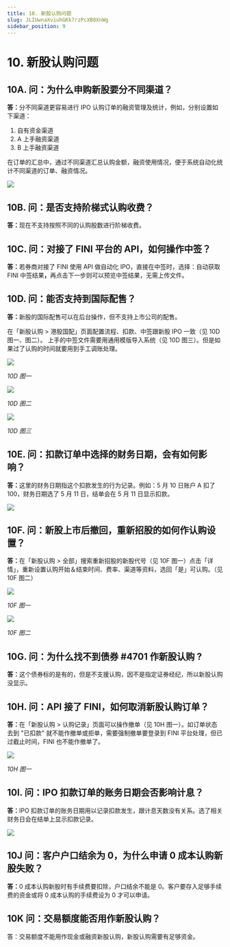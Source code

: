 ```yaml
---
title: 10. 新股认购问题
slug: JLIUwnaXviuhGKk7rzPcXB8XnWg
sidebar_position: 9
---
```



# 10. 新股认购问题

## 10A. 问：为什么申购新股要分不同渠道？

<b>答：</b>分不同渠道更容易进行 IPO 认购订单的融资管理及统计，例如，分别设置如下渠道：
1. 自有资金渠道
2. A 上手融资渠道
3. B 上手融资渠道

在订单的汇总中，通过不同渠道汇总认购金额，融资使用情况，便于系统自动化统计不同渠道的订单、融资情况。

<img src="/assets/QG00bYmqeoEL90x66C5cx0c3nWb.png" src-width="3612" src-height="592" align="center"/>

## 10B. 问：是否支持阶梯式认购收费？

<b>答：</b>现在不支持按照不同的认购股数进行阶梯收费。

## 10C. 问：对接了 FINI 平台的 API，如何操作中签？

<b>答：</b>若券商对接了 FINI 使用 API 做自动化 IPO，直接在中签时，选择：自动获取 FINI 中签结果<b>，</b>再点击下一步则可以预览中签结果，无需上传文件。

## 10D. 问：能否支持到国际配售？

<b>答：</b>新股的国际配售可以在后台操作，但不支持上市公司的配售。

在「新股认购 &gt; 港股国配」页面配置流程、扣款、中签跟新股 IPO 一致（见 10D 图一、图二）。
上手的中签文件需要用通用模版导入系统（见 10D 图三）。但是如果过了认购的时间就要用到手工调账处理。

<img src="/assets/N0uYbOezFo61ZVx78UPc2wzin2b.png" src-width="2506" src-height="854" align="center"/>

<em>10D 图一</em>

<img src="/assets/VLP2bUK8ooUSJvxC5VZcGGvpnwg.png" src-width="2498" src-height="928" align="center"/>

<em>10D 图二</em>

<img src="/assets/Afl9b7VsnobzEjxIPt7cDGwMnib.png" src-width="2508" src-height="1428" align="center"/>

<em>10D 图三</em>

## 10E. 问：扣款订单中选择的财务日期，会有如何影响？

<b>答：</b>这里的财务日期指这个扣款发生的行为记录。例如：5 月 10 日账户 A 扣了 100，财务日期选了 5 月 11 日，结单会在 5 月 11 日显示扣款。

<img src="/assets/P1V7bp5AlopBimxOnakcsM8zn3e.png" src-width="2680" src-height="902" align="center"/>

## 10F. 问：新股上市后撤回，重新招股的如何作认购设置？

<b>答：</b>在「新股认购 &gt; 全部」搜索重新招股的新股代号（见 10F 图一）点击「详情」，重新设置认购开始＆结束时间、费率、渠道等资料，选回「是」可认购。（见 10F 图二）

<img src="/assets/J8NWb5c5GoULAdxs9WFcim2HnPc.png" src-width="2554" src-height="662" align="center"/>

<em>10F 图一</em>

<img src="/assets/V8klbbqj7oMVKQxtutac62Uqnqb.png" src-width="2528" src-height="1552" align="center"/>

<em>10F 图二</em>

## 10G. 问：为什么找不到债券 #4701 作新股认购 ?

<b>答：</b>这个债券标的是有的，但是不支援认购，因不是指定证券经纪，所以新股认购没显示。

## 10H. 问：API 接了 FINI，如何取消新股认购订单？

<b>答：</b>在「新股认购 &gt; 认购记录」页面可以操作撤单（见 10H 图一）。如订单状态去到 "已扣款" 就不能作撤单或拒单，需要强制撤单要登录到 FINI 平台处理，但已过截止时间，FINI 也不能作撤单了。

<img src="/assets/B0DsbzhdooDmtrx8IkgcliJcnJg.png" src-width="2716" src-height="902" align="center"/>

<em>10H 图一</em>

## 10I. 问：IPO 扣款订单的账务日期会否影响计息？

<b>答：</b>IPO 扣款订单的账务日期用以记录扣款发生，跟计息天数没有关系。选了相关财务日会在结单上显示扣款记录。

<img src="/assets/JuPUbtOT3o8hUxxsiJRch6aGngc.png" src-width="2680" src-height="902" align="center"/>

## 10J 问：客户户口结余为 0，为什么申请 0 成本认购新股失败？

<b>答：</b>0 成本认购新股时有手续费要扣除，户口结余不能是 0。客户要存入足够手续费的资金或将 0 成本认购的手续费设为 0 才可以申请。

## 10K 问：交易额度能否用作新股认购？

答：交易额度不能用作现金或融资新股认购，新股认购需要有足够资金。


